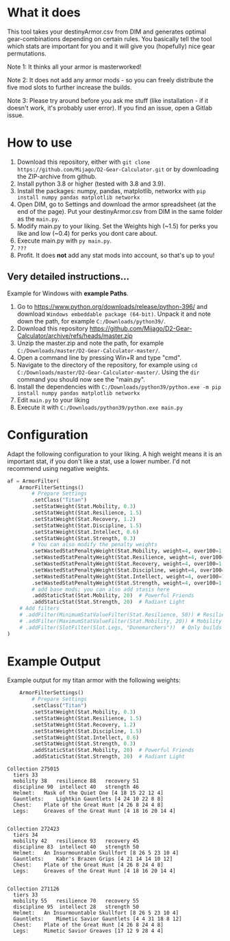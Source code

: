 
# What it does
This tool takes your destinyArmor.csv from DIM and generates optimal gear-combinations depending on certain rules. 
You basically tell the tool which stats are important for you and it will give you (hopefully) nice gear permutations.

Note 1: It thinks all your armor is masterworked!

Note 2: It does not add any armor mods - so you can freely distribute the five mod slots to further increase the builds.

Note 3: Please try around before you ask me stuff (like installation - if it doesn't work, it's probably user error). If you find an issue, open a Gitlab issue.

# How to use
1. Download this repository, either with `git clone https://github.com/Mijago/D2-Gear-Calculator.git` or by downloading the ZIP-archive from github.
2. Install python 3.8 or higher (tested with 3.8 and 3.9).
3. Install the packages: numpy, pandas, matplotlib, networkx with `pip install numpy pandas matplotlib networkx`
4. Open DIM, go to Settings and download the armor spreadsheet (at the end of the page). Put your destinyArmor.csv from DIM in the same folder as the `main.py`.
5. Modify main.py to your liking. Set the Weights high (~1.5) for perks you like and low (~0.4) for perks you dont care about.
6. Execute main.py with `py main.py`.
7. `???`
8. Profit. It does **not** add any stat mods into account, so that's up to you!


## Very detailed instructions...
Example for Windows with **example Paths**.
1) Go to https://www.python.org/downloads/release/python-396/ and download `Windows embeddable package (64-bit)`. Unpack it and note down the path, for example `C:/Downloads/python39/`.
2) Download this repository https://github.com/Mijago/D2-Gear-Calculator/archive/refs/heads/master.zip
3) Unzip the master.zip and note the path, for example `C:/Downloads/master/D2-Gear-Calculator-master/`.
4) Open a command line by pressing Win+R and type "cmd".
5) Navigate to the directory of the repository, for example using `cd C:/Downloads/master/D2-Gear-Calculator-master/`. Using the `dir` command you should now see the "main.py".
6) Install the dependencies with `C:/Downloads/python39/python.exe -m pip install numpy pandas matplotlib networkx`
7) Edit `main.py` to your liking
8) Execute it with `C:/Downloads/python39/python.exe main.py`

# Configuration
Adapt the following configuration to your liking. 
A high weight means it is an important stat, if you don't like a stat, use a lower number. 
I'd not recommend using negative weights. 
```python
af = ArmorFilter(
    ArmorFilterSettings()
        # Prepare Settings
        .setClass("Titan")
        .setStatWeight(Stat.Mobility, 0.3)
        .setStatWeight(Stat.Resilience, 1.5)
        .setStatWeight(Stat.Recovery, 1.2)
        .setStatWeight(Stat.Discipline, 1.5)
        .setStatWeight(Stat.Intellect, 0.6)
        .setStatWeight(Stat.Strength, 0.3)
        # You can also modify the penalty weights
        .setWastedStatPenaltyWeight(Stat.Mobility, weight=4, over100=1.1)
        .setWastedStatPenaltyWeight(Stat.Resilience, weight=4, over100=1.1)
        .setWastedStatPenaltyWeight(Stat.Recovery, weight=4, over100=1.1)
        .setWastedStatPenaltyWeight(Stat.Discipline, weight=4, over100=1.1)
        .setWastedStatPenaltyWeight(Stat.Intellect, weight=4, over100=1.1)
        .setWastedStatPenaltyWeight(Stat.Strength, weight=4, over100=1.1)
        # add base mods; you can also add stasis here
        .addStaticStat(Stat.Mobility, 20)  # Powerful Friends
        .addStaticStat(Stat.Strength, 20)  # Radiant Light
    # Add filters
    # .addFilter(MinimumStatValueFilter(Stat.Resilience, 50)) # Resilience must be above or equal to 50
    # .addFilter(MaximumStatValueFilter(Stat.Mobility, 20)) # Mobility must be lower than or equal to 20
    # .addFilter(SlotFilter(Slot.Legs, "Dunemarchers"))  # Only builds with dunemarchers
)
```


# Example Output
Example output for my titan armor with the following weights:
```py
    ArmorFilterSettings()
        # Prepare Settings
        .setClass("Titan")
        .setStatWeight(Stat.Mobility, 0.3)
        .setStatWeight(Stat.Resilience, 1.5)
        .setStatWeight(Stat.Recovery, 1.2)
        .setStatWeight(Stat.Discipline, 1.5)
        .setStatWeight(Stat.Intellect, 0.6)
        .setStatWeight(Stat.Strength, 0.3)
        .addStaticStat(Stat.Mobility, 20)  # Powerful Friends
        .addStaticStat(Stat.Strength, 20)  # Radiant Light
```


```
Collection 275015
  tiers 33
  mobility 38   resilience 88   recovery 51
  discipline 90  intellect 40   strength 46
  Helmet:	Mask of the Quiet One [4 18 15 22 12 4]
  Gauntlets:	Lightkin Gauntlets [4 24 10 22 8 8]
  Chest:	Plate of the Great Hunt [4 26 8 24 4 8]
  Legs:		Greaves of the Great Hunt [4 18 16 20 14 4]


Collection 272423
  tiers 34
  mobility 42   resilience 93   recovery 45
  discipline 83  intellect 40   strength 50
  Helmet:	An Insurmountable Skullfort [8 26 5 23 10 4]
  Gauntlets:	Kabr's Brazen Grips [4 21 14 14 10 12]
  Chest:	Plate of the Great Hunt [4 26 8 24 4 8]
  Legs:		Greaves of the Great Hunt [4 18 16 20 14 4]


Collection 271126
  tiers 33
  mobility 55   resilience 70   recovery 55
  discipline 95  intellect 28   strength 50
  Helmet:	An Insurmountable Skullfort [8 26 5 23 10 4]
  Gauntlets:	Mimetic Savior Gauntlets [4 4 31 18 8 12]
  Chest:	Plate of the Great Hunt [4 26 8 24 4 8]
  Legs:		Mimetic Savior Greaves [17 12 9 28 4 4]
```
